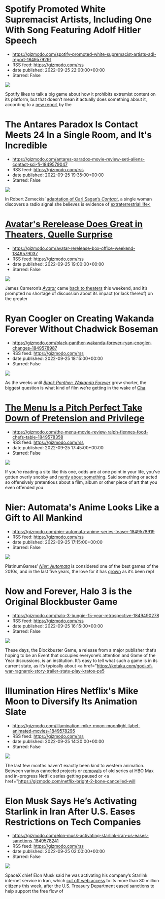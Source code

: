 # Spotify Promoted White Supremacist Artists, Including One With Song Featuring Adolf Hitler Speech
 - https://gizmodo.com/spotify-promoted-white-supremacist-artists-adl-report-1849579291
 - RSS feed: https://gizmodo.com/rss
 - date published: 2022-09-25 22:00:00+00:00
 - Starred: False

<img src="https://i.kinja-img.com/gawker-media/image/upload/s--JX4SC98Q--/c_fit,fl_progressive,q_80,w_636/97c0ad717b21db1fe9e6a19c107861a4.png" /><p>Spotify likes to talk a big game about how it prohibits extremist content on its platform, but that doesn’t mean it actually does something about it, according to a <a href="https://www.adl.org/resources/blog/white-supremacist-music-prevalent-spotify-while-platform-largely-declines-act" rel="noopener noreferrer" target="_blank">new report</a> by the

# The Antares Paradox Is Contact Meets 24 In a Single Room, and It's Incredible
 - https://gizmodo.com/antares-paradox-movie-review-seti-aliens-contact-sci-fi-1849579047
 - RSS feed: https://gizmodo.com/rss
 - date published: 2022-09-25 19:35:00+00:00
 - Starred: False

<img src="https://i.kinja-img.com/gawker-media/image/upload/s--coXsr_CR--/c_fit,fl_progressive,q_80,w_636/ea71180adf989eb3ba447834a4289d62.jpg" /><p>In Robert Zemeckis’ <a href="https://gizmodo.com/contact-is-more-than-a-movie-about-science-vs-religion-1796775188">adaptation of Carl Sagan’s <em>Contact</em></a>, a single woman discovers a radio signal she believes is evidence of <a href="https://gizmodo.com/ufo-aliens-documentary-moment-of-contact-trailer-debut-1849360069">extraterrestrial life<

# Avatar's Rerelease Does Great in Theaters, Quelle Surprise
 - https://gizmodo.com/avatar-rerelease-box-office-weekend-1849579037
 - RSS feed: https://gizmodo.com/rss
 - date published: 2022-09-25 19:00:00+00:00
 - Starred: False

<img src="https://i.kinja-img.com/gawker-media/image/upload/s--58y5zZ-z--/c_fit,fl_progressive,q_80,w_636/acff5c334be1c08587229adb5702d8ee.jpg" /><p>James Cameron’s <a href="https://gizmodo.com/avatar-is-a-much-better-movie-than-you-remember-1750993089"><em>Avatar</em></a><em> </em>came <a href="https://gizmodo.com/james-cameron-avatar-theatrical-rerelease-1849550970">back to theaters</a> this weekend, and it’s prompted no shortage of discussion about its impact (or lack thereof) on the greater 

# Ryan Coogler on Creating Wakanda Forever Without Chadwick Boseman
 - https://gizmodo.com/black-panther-wakanda-forever-ryan-coogler-changes-1849578987
 - RSS feed: https://gizmodo.com/rss
 - date published: 2022-09-25 18:15:00+00:00
 - Starred: False

<img src="https://i.kinja-img.com/gawker-media/image/upload/s--IJBtIcgN--/c_fit,fl_progressive,q_80,w_636/cb4578b1360842ab16aaf5976cc5e9ac.jpg" /><p>As the weeks until <a href="https://gizmodo.com/black-panther-wakanda-forever-trailer-marvel-comic-con-1849317209"><em>Black Panther: Wakanda Forever</em></a><em> </em>grow shorter, the biggest question is what kind of film we’re getting in the wake of <a href="https://gizmodo.com/chadwick-boseman-star-of-black-panther-has-passed-awa-1844887429">Cha

# The Menu Is a Pitch Perfect Take Down of Pretension and Privilege
 - https://gizmodo.com/the-menu-movie-review-ralph-fiennes-food-chefs-table-1849578358
 - RSS feed: https://gizmodo.com/rss
 - date published: 2022-09-25 17:45:00+00:00
 - Starred: False

<img src="https://i.kinja-img.com/gawker-media/image/upload/s--QcEEq0wR--/c_fit,fl_progressive,q_80,w_636/73ee051be4c8f7babba6675d7f74952e.jpg" /><p>If you’re reading a site like this one, odds are at one point in your life, you’ve gotten overly snobby and <a href="https://gizmodo.com/send-your-love-across-the-multiverse-with-io9s-adorably-1846254073">nerdy about something</a>. Said something or acted so offensively pretentious about a film, album or other piece of art that you even offended you

# Nier: Automata's Anime Looks Like a Gift to All Mankind
 - https://gizmodo.com/nier-automata-anime-series-teaser-1849578919
 - RSS feed: https://gizmodo.com/rss
 - date published: 2022-09-25 17:15:00+00:00
 - Starred: False

<img src="https://i.kinja-img.com/gawker-media/image/upload/s--Wqx6xlhc--/c_fit,fl_progressive,q_80,w_636/675b26c4358af404c9a044a3b38f9bd0.jpg" /><p>PlatinumGames’ <a href="https://kotaku.com/nier-automata-replay-endings-xbox-playstation-pc-1849356855"><em>Nier: Automata</em></a><em> </em>is considered one of the best games of the 2010s, and in the last five years, the love for it has <a href="https://kotaku.com/nier-automata-dumped-me-and-i-m-okay-with-it-1846036247">grown</a> as it’s been repl

# Now and Forever, Halo 3 is the Original Blockbuster Game
 - https://gizmodo.com/halo-3-bungie-15-year-retrospective-1849490278
 - RSS feed: https://gizmodo.com/rss
 - date published: 2022-09-25 16:15:00+00:00
 - Starred: False

<img src="https://i.kinja-img.com/gawker-media/image/upload/s--FZiOLBL---/c_fit,fl_progressive,q_80,w_636/5b5f3133bfb4772578700975b658f341.jpg" /><p>These days, the Blockbuster Game, a release from a major publisher that’s hoping to be an Event that occupies everyone’s attention and Game of the Year discussions, is an institution. It’s easy to tell what such a game is in its current state, as it’s typically about <a href="https://kotaku.com/god-of-war-ragnarok-story-trailer-state-play-kratos-ps5

# Illumination Hires Netflix's Mike Moon to Diversify Its Animation Slate
 - https://gizmodo.com/illumination-mike-moon-moonlight-label-animated-movies-1849578295
 - RSS feed: https://gizmodo.com/rss
 - date published: 2022-09-25 14:30:00+00:00
 - Starred: False

<img src="https://i.kinja-img.com/gawker-media/image/upload/s--OUk1juMU--/c_fit,fl_progressive,q_80,w_636/560715e26b0943a508737d52dd5175a0.jpg" /><p>The last few months haven’t exactly been kind to western animation. Between various canceled projects or <a href="https://gizmodo.com/hbo-max-infinity-train-removal-warner-bros-discovery-1849428203">removals</a> of old series at HBO Max and in-progress Netflix series getting paused or <a href="https://gizmodo.com/netflix-bright-2-bone-cancelled-will

# Elon Musk Says He’s Activating Starlink in Iran After U.S. Eases Restrictions on Tech Companies
 - https://gizmodo.com/elon-musk-activating-starlink-iran-us-eases-sanctions-1849578241
 - RSS feed: https://gizmodo.com/rss
 - date published: 2022-09-25 02:00:00+00:00
 - Starred: False

<img src="https://i.kinja-img.com/gawker-media/image/upload/s--Uvst-FCL--/c_fit,fl_progressive,q_80,w_636/e5d9d5be0409f09af43636afeefcf272.jpg" /><p>SpaceX chief Elon Musk said he was activating his company’s Starlink internet service in Iran, which <a href="https://gizmodo.com/iran-mahsa-amini-whatsapp-instagram-internet-protests-1849566793">cut off web access</a> to its more than 80 million citizens this week, after the U.S. Treasury Department eased sanctions to help support the free flow of 
